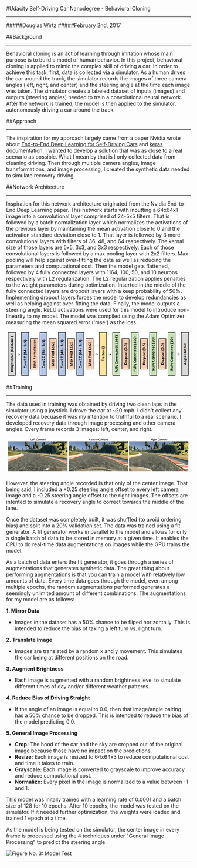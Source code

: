 #Udacity Self-Driving Car Nanodegree - Behavioral Cloning

***

#####Douglas Wirtz
#####February 2nd, 2017

##Background

***

Behavioral cloning is an act of learning through imitation whose main purpose is to build a model of human behavior. In this project, behavioral cloning is applied to mimic the complex skill of driving a car. In order to achieve this task, first, data is collected via a simulator. As a human drives the car around the track, the simulator records the images of three camera angles (left, right, and center) and the steering angle at the time each image was taken. The simulator creates a labeled dataset of inputs (images) and outputs (steering angles) needed to train a convolutional neural network. After the network is trained, the model is then applied to the simulator, autonomously driving a car around the track.  

##Approach

***

The inspiration for my approach largely came from a paper Nvidia wrote about [End-to-End Deep Learning for Self-Driving Cars](https://devblogs.nvidia.com/parallelforall/deep-learning-self-driving-cars/) and [keras documentation](https://keras.io/). I wanted to develop a solution that was as close to a real scenario as possible. What I mean by that is I only collected data from cleaning driving. Then through multiple camera angles, image transformations, and image processing, I created the synthetic data needed to simulate recovery driving.

##Network Architecture

***

Inspiration for this network architecture originated from the Nvidia End-to-End Deep Learning paper. This network starts with inputting a 64x64x1 image into a convolutional layer comprised of 24-5x5 filters. That is followed by a batch normalization layer which normalizes the activations of the previous layer by maintaining the mean activation close to 0 and the activation standard deviation close to 1. That layer is followed by 3 more convolutional layers with filters of 36, 48, and 64 respectively. The kernal size of those layers are 5x5, 3x3, and 3x3 respectively. Each of those convolutional layers is followed by a max pooling layer with 2x2 filters. Max pooling will help against over-fitting the data as well as reducing the parameters and computational cost. Then the model gets flattened, followed by 4 fully connected layers with 1164, 100, 50, and 10 neurons respectively with L2 regularization. The L2 regularization applies penalties to the weight parameters during optimization. Inserted in the middle of the fully connected layers are dropout layers with a keep probability of 50%. Implementing dropout layers forces the model to develop redundancies as well as helping against over-fitting the data. Finally, the model outputs a steering angle. ReLU activations were used for this model to introduce non-linearity to my model. The model was compiled using the Adam Optimizer measuring the mean squared error ('mse') as the loss.

![**Figure No. 1: Network Architecture**](Figures/NetArch.PNG)

##Training

***

The data used in training was obtained by driving two clean laps in the simulator using a joystick. I drove the car at ~20 mph. I didn't collect any recovery data becuase it was my intention to truthful to a real scenario. I developed recovery data through image processing and other camera angles. Every frame records 3 images: left, center, and right. 

![**Figure No. 2: Data Images**](Figures/CameraData.PNG)

However, the steering angle recorded is that only of the center image. That being said, I included a +0.25 steering angle offset to every left camera image and a -0.25 steering angle offset to the right images. The offsets are intented to simulate a recovery angle to correct towards the middle of the lane.

Once the dataset was completely built, it was shuffled (to avoid ordering bias) and split into a 20% validation set. The data was trained using a fit generator. A fit generator works in parallel to the model and allows for only a single batch of data to be stored in memory at a given time. It enables the CPU to do real-time data augmentations on images while the GPU trains the model.

As a batch of data enters the fit generator, it goes through a series of augmentations that generates synthetic data. The great thing about performing augmentations is that you can train a model with relatively low amounts of data. Every time data goes through the model, even among multiple epochs, the random augmentations performed generates a seemingly unlimited amount of different combinations. The augmentations for my model are as follows:

**1. Mirror Data**

* Images in the dataset has a 50% chance to be fliped horizontally. This is intended to reduce the bias of taking a left turn vs. right turn.

**2. Translate Image**

* Images are translated by a random x and y movement. This simulates the car being at different positions on the road.

**3. Augment Brightness**

* Each image is augmented with a random brightness level to simulate different times of day and/or different weather patterns.

**4. Reduce Bias of Driving Straight**

* If the angle of an image is equal to 0.0, then that image/angle pairing has a 50% chance to be dropped. This is intended to reduce the bias of the model predicting 0.0.

**5. General Image Processing**

* **Crop:** The hood of the car and the sky are cropped out of the original image because those have no impact on the predictions.
* **Resize:** Each image is resized to 64x64x3 to reduce computational cost and time it takes to train.
* **Grayscale:** Each image is converted to grayscale to improve accuracy and reduce computational cost.
* **Normalize:** Every pixel in the image is normalized to a value between -1 and 1.

This model was initally trained with a learning rate of 0.0001 and a batch size of 128 for 10 epochs. After 10 epochs, the model was tested on the simulator. If it needed further optimization, the weights were loaded and trained 1 epoch at a time.

As the model is being tested on the simulator, the center image in every frame is processed using the 4 techniques under "General Image Processing" to predict the steering angle.

![**Figure No. 3: Model Test**](Figures/Track_1.gif)

***